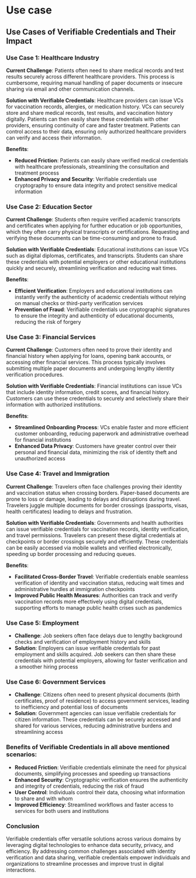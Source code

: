 # Use case

## Use Cases of Verifiable Credentials and Their Impact

### Use Case 1: Healthcare Industry

**Current Challenge**: Patients often need to share medical records and test results securely across different healthcare providers. This process is cumbersome, requiring manual handling of paper documents or insecure sharing via email and other communication channels.

**Solution with Verifiable Credentials**: Healthcare providers can issue VCs for vaccination records, allergies, or medication history. VCs can securely store and share medical records, test results, and vaccination history digitally. Patients can then easily share these credentials with other providers, ensuring continuity of care and faster treatment. Patients can control access to their data, ensuring only authorized healthcare providers can verify and access their information.

**Benefits**:

* **Reduced Friction**: Patients can easily share verified medical credentials with healthcare professionals, streamlining the consultation and treatment process
* **Enhanced Privacy and Security**: Verifiable credentials use cryptography to ensure data integrity and protect sensitive medical information

### Use Case 2: Education Sector

**Current Challenge**: Students often require verified academic transcripts and certificates when applying for further education or job opportunities, which they often carry physical transcripts or certifications. Requesting and verifying these documents can be time-consuming and prone to fraud.

**Solution with Verifiable Credentials**: Educational institutions can issue VCs such as digital diplomas, certificates, and transcripts. Students can share these credentials with potential employers or other educational institutions quickly and securely, streamlining verification and reducing wait times.

**Benefits**:

* **Efficient Verification**: Employers and educational institutions can instantly verify the authenticity of academic credentials without relying on manual checks or third-party verification services
* **Prevention of Fraud**: Verifiable credentials use cryptographic signatures to ensure the integrity and authenticity of educational documents, reducing the risk of forgery

### Use Case 3: Financial Services

**Current Challenge**: Customers often need to prove their identity and financial history when applying for loans, opening bank accounts, or accessing other financial services. This process typically involves submitting multiple paper documents and undergoing lengthy identity verification procedures.

**Solution with Verifiable Credentials**: Financial institutions can issue VCs that include identity information, credit scores, and financial history. Customers can use these credentials to securely and selectively share their information with authorized institutions.

**Benefits**:

* **Streamlined Onboarding Process**: VCs enable faster and more efficient customer onboarding, reducing paperwork and administrative overhead for financial institutions
* **Enhanced Data Privacy**: Customers have greater control over their personal and financial data, minimizing the risk of identity theft and unauthorized access

### Use Case 4: Travel and Immigration

**Current Challenge**: Travelers often face challenges proving their identity and vaccination status when crossing borders. Paper-based documents are prone to loss or damage, leading to delays and disruptions during travel. Travelers juggle multiple documents for border crossings (passports, visas, health certificates) leading to delays and frustration.

**Solution with Verifiable Credentials**: Governments and health authorities can issue verifiable credentials for vaccination records, identity verification, and travel permissions. Travelers can present these digital credentials at checkpoints or border crossings securely and efficiently. These credentials can be easily accessed via mobile wallets and verified electronically, speeding up border processing and reducing queues.

**Benefits**:

* **Facilitated Cross-Border Travel**: Verifiable credentials enable seamless verification of identity and vaccination status, reducing wait times and administrative hurdles at immigration checkpoints
* **Improved Public Health Measures**: Authorities can track and verify vaccination records more effectively using digital credentials, supporting efforts to manage public health crises such as pandemics

### Use Case 5: Employment

* **Challenge**: Job seekers often face delays due to lengthy background checks and verification of employment history and skills
* **Solution**: Employers can issue verifiable credentials for past employment and skills acquired. Job seekers can then share these credentials with potential employers, allowing for faster verification and a smoother hiring process

### Use Case 6: Government Services

* **Challenge**: Citizens often need to present physical documents (birth certificates, proof of residence) to access government services, leading to inefficiency and potential loss of documents
* **Solution**: Government agencies can issue verifiable credentials for citizen information. These credentials can be securely accessed and shared for various services, reducing administrative burdens and streamlining access

### Benefits of Verifiable Credentials in all above mentioned scenarios:

* **Reduced Friction**: Verifiable credentials eliminate the need for physical documents, simplifying processes and speeding up transactions
* **Enhanced Security**: Cryptographic verification ensures the authenticity and integrity of credentials, reducing the risk of fraud
* **User Control**: Individuals control their data, choosing what information to share and with whom
* **Improved Efficiency**: Streamlined workflows and faster access to services for both users and institutions

### Conclusion

Verifiable credentials offer versatile solutions across various domains by leveraging digital technologies to enhance data security, privacy, and efficiency. By addressing common challenges associated with identity verification and data sharing, verifiable credentials empower individuals and organizations to streamline processes and improve trust in digital interactions.












